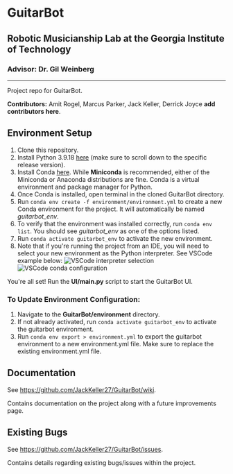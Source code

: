 # GuitarBot
## Robotic Musicianship Lab at the Georgia Institute of Technology
### Advisor: Dr. Gil Weinberg
---
Project repo for GuitarBot.

**Contributors:** Amit Rogel, Marcus Parker, Jack Keller, Derrick Joyce **add contributors here**.

## Environment Setup
1. Clone this repository.
2. Install Python 3.9.18 [here](https://www.python.org/downloads/) (make sure to scroll down to the specific release version).
3. Install Conda [here](https://conda.io/projects/conda/en/latest/user-guide/install/index.html). While **Miniconda** is recommended, either of the Miniconda or Anaconda distributions are fine. Conda is a virtual environment and package manager for Python.
4. Once Conda is installed, open terminal in the cloned GuitarBot directory.
5. Run `conda env create -f environment/environment.yml` to create a new Conda environment for the project. It will automatically be named *guitarbot_env*.
6. To verify that the environment was installed correctly, run `conda env list`. You should see *guitarbot_env* as one of the options listed.
7. Run `conda activate guitarbot_env` to activate the new environment.
8. Note that if you're running the project from an IDE, you will need to select your new environment as the Python interpreter. See VSCode example below:
![VSCode interpreter selection](environment/screenshots/python_interpreter_selection.png)
![VSCode conda configuration](environment/screenshots/conda_configuration.png)

You're all set! Run the **UI/main.py** script to start the GuitarBot UI.

### To Update Environment Configuration:
1. Navigate to the **GuitarBot/environment** directory.
2. If not already activated, run `conda activate guitarbot_env` to activate the guitarbot environment.
3. Run `conda env export > environment.yml` to export the guitarbot environment to a new environment.yml file. Make sure to replace the existing environment.yml file.

## Documentation
See https://github.com/JackKeller27/GuitarBot/wiki.

Contains documentation on the project along with a future improvements page.

## Existing Bugs
See https://github.com/JackKeller27/GuitarBot/issues.

Contains details regarding existing bugs/issues within the project.
